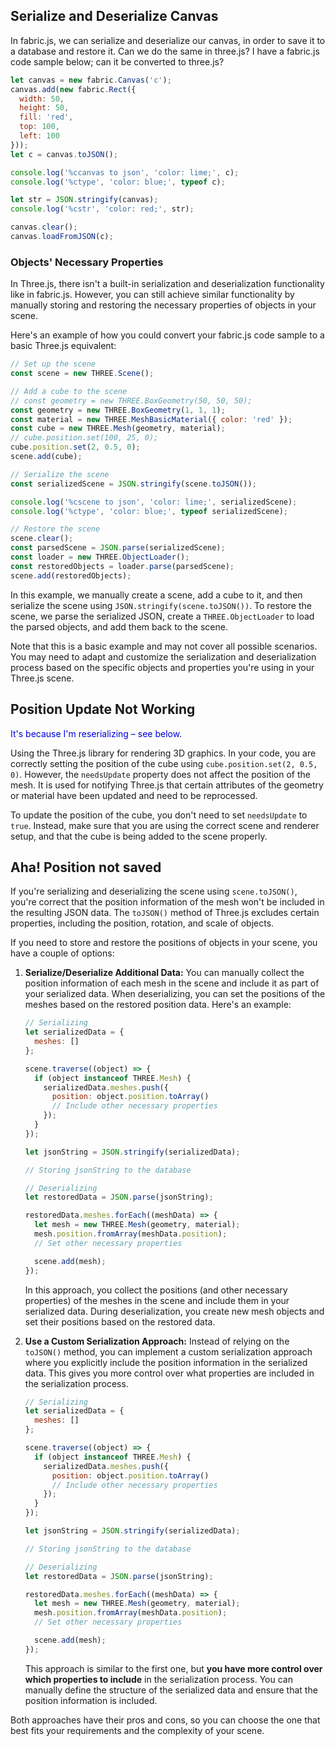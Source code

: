 ## Serialize and Deserialize Canvas

In fabric.js, we can serialize and deserialize our canvas, in order to save it to a database and restore it.  Can we do the same in three.js?  I have a fabric.js code sample below; can it be converted to three.js?

```javascript
let canvas = new fabric.Canvas('c');
canvas.add(new fabric.Rect({
  width: 50,
  height: 50,
  fill: 'red',
  top: 100,
  left: 100
}));
let c = canvas.toJSON();

console.log('%ccanvas to json', 'color: lime;', c);
console.log('%ctype', 'color: blue;', typeof c);

let str = JSON.stringify(canvas);
console.log('%cstr', 'color: red;', str);

canvas.clear();
canvas.loadFromJSON(c);
```

### Objects' Necessary Properties

In Three.js, there isn't a built-in serialization and deserialization functionality like in fabric.js. However, you can still achieve similar functionality by manually storing and restoring the necessary properties of objects in your scene.

Here's an example of how you could convert your fabric.js code sample to a basic Three.js equivalent:

```javascript
// Set up the scene
const scene = new THREE.Scene();

// Add a cube to the scene
// const geometry = new THREE.BoxGeometry(50, 50, 50);
const geometry = new THREE.BoxGeometry(1, 1, 1);
const material = new THREE.MeshBasicMaterial({ color: 'red' });
const cube = new THREE.Mesh(geometry, material);
// cube.position.set(100, 25, 0);
cube.position.set(2, 0.5, 0);
scene.add(cube);

// Serialize the scene
const serializedScene = JSON.stringify(scene.toJSON());

console.log('%cscene to json', 'color: lime;', serializedScene);
console.log('%ctype', 'color: blue;', typeof serializedScene);

// Restore the scene
scene.clear();
const parsedScene = JSON.parse(serializedScene);
const loader = new THREE.ObjectLoader();
const restoredObjects = loader.parse(parsedScene);
scene.add(restoredObjects);
```

In this example, we manually create a scene, add a cube to it, and then serialize the scene using `JSON.stringify(scene.toJSON())`. To restore the scene, we parse the serialized JSON, create a `THREE.ObjectLoader` to load the parsed objects, and add them back to the scene.

Note that this is a basic example and may not cover all possible scenarios. You may need to adapt and customize the serialization and deserialization process based on the specific objects and properties you're using in your Three.js scene.

## Position Update Not Working

<span style="color:#0000dd;">It's because I'm reserializing &ndash; see below.</span>

Using the Three.js library for rendering 3D graphics. In your code, you are correctly setting the position of the cube using `cube.position.set(2, 0.5, 0)`. However, the `needsUpdate` property does not affect the position of the mesh. It is used for notifying Three.js that certain attributes of the geometry or material have been updated and need to be reprocessed.

To update the position of the cube, you don't need to set `needsUpdate` to `true`. Instead, make sure that you are using the correct scene and renderer setup, and that the cube is being added to the scene properly.

## Aha! Position not saved

If you're serializing and deserializing the scene using `scene.toJSON()`, you're correct that the position information of the mesh won't be included in the resulting JSON data. The `toJSON()` method of Three.js excludes certain properties, including the position, rotation, and scale of objects.

If you need to store and restore the positions of objects in your scene, you have a couple of options:

1. **Serialize/Deserialize Additional Data:** You can manually collect the position information of each mesh in the scene and include it as part of your serialized data. When deserializing, you can set the positions of the meshes based on the restored position data. Here's an example:

   ```javascript
   // Serializing
   let serializedData = {
     meshes: []
   };

   scene.traverse((object) => {
     if (object instanceof THREE.Mesh) {
       serializedData.meshes.push({
         position: object.position.toArray()
         // Include other necessary properties
       });
     }
   });

   let jsonString = JSON.stringify(serializedData);

   // Storing jsonString to the database

   // Deserializing
   let restoredData = JSON.parse(jsonString);

   restoredData.meshes.forEach((meshData) => {
     let mesh = new THREE.Mesh(geometry, material);
     mesh.position.fromArray(meshData.position);
     // Set other necessary properties

     scene.add(mesh);
   });
   ```

   In this approach, you collect the positions (and other necessary properties) of the meshes in the scene and include them in your serialized data. During deserialization, you create new mesh objects and set their positions based on the restored data.

2. **Use a Custom Serialization Approach:** Instead of relying on the `toJSON()` method, you can implement a custom serialization approach where you explicitly include the position information in the serialized data. This gives you more control over what properties are included in the serialization process.

   ```javascript
   // Serializing
   let serializedData = {
     meshes: []
   };

   scene.traverse((object) => {
     if (object instanceof THREE.Mesh) {
       serializedData.meshes.push({
         position: object.position.toArray()
         // Include other necessary properties
       });
     }
   });

   let jsonString = JSON.stringify(serializedData);

   // Storing jsonString to the database

   // Deserializing
   let restoredData = JSON.parse(jsonString);

   restoredData.meshes.forEach((meshData) => {
     let mesh = new THREE.Mesh(geometry, material);
     mesh.position.fromArray(meshData.position);
     // Set other necessary properties

     scene.add(mesh);
   });
   ```

   This approach is similar to the first one, but **you have more control over which properties to include** in the serialization process. You can manually define the structure of the serialized data and ensure that the position information is included.

Both approaches have their pros and cons, so you can choose the one that best fits your requirements and the complexity of your scene.

<br>
